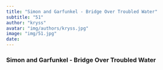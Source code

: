 ```yaml
---
title: "Simon and Garfunkel - Bridge Over Troubled Water"
subtitle: "51"
author: "kryss"
avatar: "img/authors/kryss.jpg"
image: "img/51.jpg"
date:
---
```


### Simon and Garfunkel - Bridge Over Troubled Water
